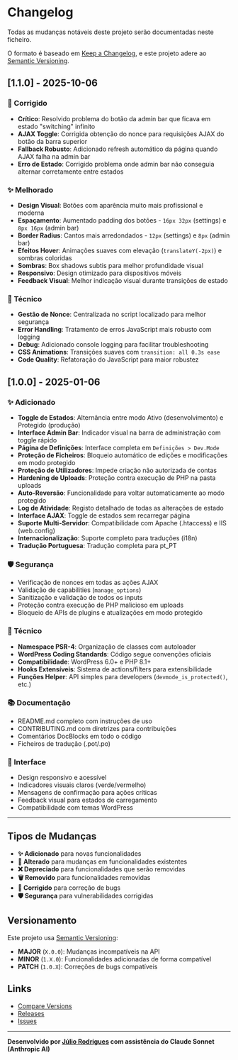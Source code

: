 # Changelog

Todas as mudanças notáveis deste projeto serão documentadas neste ficheiro.

O formato é baseado em [Keep a Changelog](https://keepachangelog.com/pt/1.0.0/),
e este projeto adere ao [Semantic Versioning](https://semver.org/spec/v2.0.0.html).

## [1.1.0] - 2025-10-06

### 🐛 Corrigido
- **Crítico**: Resolvido problema do botão da admin bar que ficava em estado "switching" infinito
- **AJAX Toggle**: Corrigida obtenção do nonce para requisições AJAX do botão da barra superior
- **Fallback Robusto**: Adicionado refresh automático da página quando AJAX falha na admin bar
- **Erro de Estado**: Corrigido problema onde admin bar não conseguia alternar corretamente entre estados

### ✨ Melhorado
- **Design Visual**: Botões com aparência muito mais profissional e moderna
- **Espaçamento**: Aumentado padding dos botões - `16px 32px` (settings) e `8px 16px` (admin bar)  
- **Border Radius**: Cantos mais arredondados - `12px` (settings) e `8px` (admin bar)
- **Efeitos Hover**: Animações suaves com elevação (`translateY(-2px)`) e sombras coloridas
- **Sombras**: Box shadows subtis para melhor profundidade visual
- **Responsivo**: Design otimizado para dispositivos móveis
- **Feedback Visual**: Melhor indicação visual durante transições de estado

### 🔧 Técnico
- **Gestão de Nonce**: Centralizada no script localizado para melhor segurança
- **Error Handling**: Tratamento de erros JavaScript mais robusto com logging
- **Debug**: Adicionado console logging para facilitar troubleshooting
- **CSS Animations**: Transições suaves com `transition: all 0.3s ease`
- **Code Quality**: Refatoração do JavaScript para maior robustez

## [1.0.0] - 2025-01-06

### ✨ Adicionado
- **Toggle de Estados**: Alternância entre modo Ativo (desenvolvimento) e Protegido (produção)
- **Interface Admin Bar**: Indicador visual na barra de administração com toggle rápido
- **Página de Definições**: Interface completa em `Definições > Dev.Mode`
- **Proteção de Ficheiros**: Bloqueio automático de edições e modificações em modo protegido
- **Proteção de Utilizadores**: Impede criação não autorizada de contas
- **Hardening de Uploads**: Proteção contra execução de PHP na pasta uploads
- **Auto-Reversão**: Funcionalidade para voltar automaticamente ao modo protegido
- **Log de Atividade**: Registo detalhado de todas as alterações de estado
- **Interface AJAX**: Toggle de estados sem recarregar página
- **Suporte Multi-Servidor**: Compatibilidade com Apache (.htaccess) e IIS (web.config)
- **Internacionalização**: Suporte completo para traduções (i18n)
- **Tradução Portuguesa**: Tradução completa para pt_PT

### 🛡️ Segurança
- Verificação de nonces em todas as ações AJAX
- Validação de capabilities (`manage_options`)
- Sanitização e validação de todos os inputs
- Proteção contra execução de PHP malicioso em uploads
- Bloqueio de APIs de plugins e atualizações em modo protegido

### 🔧 Técnico
- **Namespace PSR-4**: Organização de classes com autoloader
- **WordPress Coding Standards**: Código segue convenções oficiais
- **Compatibilidade**: WordPress 6.0+ e PHP 8.1+
- **Hooks Extensíveis**: Sistema de actions/filters para extensibilidade
- **Funções Helper**: API simples para developers (`devmode_is_protected()`, etc.)

### 📚 Documentação
- README.md completo com instruções de uso
- CONTRIBUTING.md com diretrizes para contribuições
- Comentários DocBlocks em todo o código
- Ficheiros de tradução (.pot/.po)

### 🎨 Interface
- Design responsivo e acessível
- Indicadores visuais claros (verde/vermelho)
- Mensagens de confirmação para ações críticas
- Feedback visual para estados de carregamento
- Compatibilidade com temas WordPress

---

## Tipos de Mudanças

- **✨ Adicionado** para novas funcionalidades
- **🔄 Alterado** para mudanças em funcionalidades existentes  
- **❌ Depreciado** para funcionalidades que serão removidas
- **🗑️ Removido** para funcionalidades removidas
- **🔧 Corrigido** para correção de bugs
- **🛡️ Segurança** para vulnerabilidades corrigidas

## Versionamento

Este projeto usa [Semantic Versioning](https://semver.org/):

- **MAJOR** (`X.0.0`): Mudanças incompatíveis na API
- **MINOR** (`1.X.0`): Funcionalidades adicionadas de forma compatível
- **PATCH** (`1.0.X`): Correções de bugs compatíveis

## Links

- [Compare Versions](https://github.com/julioz07/dev-mode-wordpress/compare)
- [Releases](https://github.com/julioz07/dev-mode-wordpress/releases)
- [Issues](https://github.com/julioz07/dev-mode-wordpress/issues)

---

**Desenvolvido por [Júlio Rodrigues](https://github.com/julioz07) com assistência do Claude Sonnet (Anthropic AI)**